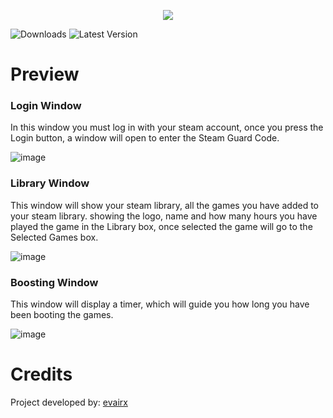 
 <p align="center">  <img src="https://i.ibb.co/MMS3Ymn/logo-Read-ME.jpg">  </p>

![Downloads](https://img.shields.io/github/downloads/evairx/hours-booster/total.svg) ![Latest Version](https://img.shields.io/github/v/tag/evairx/hours-booster?label=Latest%20Version)


# Preview

### Login Window

  

In this window you must log in with your steam account, once you press the Login button, a window will open to enter the Steam Guard Code.

  

![image](https://i.ibb.co/BnCZPpv/main.png)

  

### Library Window

  

This window will show your steam library, all the games you have added to your steam library. showing the logo, name and how many hours you have played the game in the Library box, once selected the game will go to the Selected Games box.

  

![image](https://i.ibb.co/QchCwf7/library.jpg)

  

### Boosting Window

  

This window will display a timer, which will guide you how long you have been booting the games.

  

![image](https://i.ibb.co/LgynnX1/run.png)

  
  
  

# Credits

Project developed by: [evairx](https://github.com/evairx)
